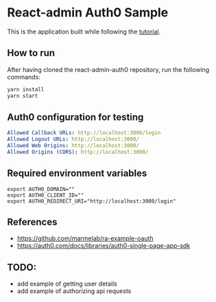 # React-admin Auth0 Sample

This is the application built while following the [tutorial](https://marmelab.com/react-admin/Tutorial.html).

## How to run

After having cloned the react-admin-auth0 repository, run the following commands:

```sh
yarn install
yarn start
```

## Auth0 configuration for testing

```yaml
Allowed Callback URLs: http://localhost:3000/login
Allowed Logout URLs: http://localhost:3000/
Allowed Web Origins: http://localhost:3000/
Allowed Origins (CORS): http://localhost:3000/
```

## Required environment variables

```
export AUTH0_DOMAIN=""
export AUTH0_CLIENT_ID=""
export AUTH0_REDIRECT_URI="http://localhost:3000/login"
```

## References
- https://github.com/marmelab/ra-example-oauth
- https://auth0.com/docs/libraries/auth0-single-page-app-sdk

## TODO:
- add example of getting user details
- add example of authorizing api requests